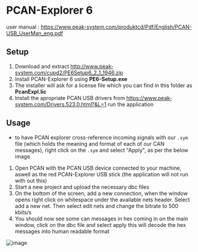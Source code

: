 # PCAN-Explorer 6

user manual : https://www.peak-system.com/produktcd/Pdf/English/PCAN-USB_UserMan_eng.pdf

## Setup
1. Download and extract http://www.peak-system.com/cupd2/PE6Setup6_2_1_1946.zip
1. Install PCAN-Explorer 6 using **PE6-Setup.exe**
1. The installer will ask for a license file which you can find in this folder as **PcanExpl.lic**
2. Install the apropriate PCAN USB drivers from https://www.peak-system.com/Drivers.523.0.html?&L=1 run the application


## Usage
- to have PCAN explorer cross-reference incoming signals with our `.sym` file (which holds the meaning and format of each of our CAN messages), right click on the `.sym` and select "Apply", as per the below image
1. Open PCAN with the PCAN USB device connected to your machine, aswell as the red PCAN-Explorer USB stick (the application will not run with out this)
2. Start a new project and upload the necessary dbc files
3. On the bottom of the screen, add a new connection, when the window opens right click on whitespace under the available nets header. Select add a new net. Then select edit nets and change the bitrate to 500 kbits/s
4. You should now see some can messages in hex coming in on the main window, click on the dbc file and select apply this will decode the hex messages into human readable format

![image](https://github.com/UBCFormulaElectric/Consolidated-Firmware/assets/20777515/0458e384-6a85-460c-821f-c759d98eb744?raw=true "Click Apply")
